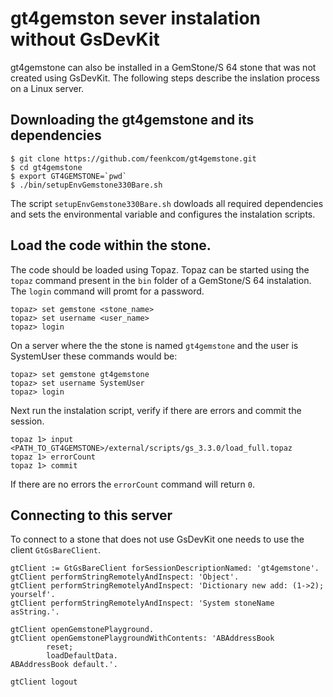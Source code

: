 # gt4gemston sever instalation without GsDevKit

gt4gemstone can also be installed in a GemStone/S 64 stone that was not created using GsDevKit. The following steps describe the inslation process  on a Linux server.

## Downloading the gt4gemstone and its dependencies
```
$ git clone https://github.com/feenkcom/gt4gemstone.git
$ cd gt4gemstone
$ export GT4GEMSTONE=`pwd`
$ ./bin/setupEnvGemstone330Bare.sh
``` 
The script `setupEnvGemstone330Bare.sh` dowloads all required dependencies and sets the environmental variable and configures the instalation scripts.

## Load the code within the stone.

The code should be loaded using Topaz. Topaz can be started using the `topaz` command present in the `bin` folder of a GemStone/S 64 instalation. The `login` command will promt for a password.
```
topaz> set gemstone <stone_name>
topaz> set username <user_name>
topaz> login
```

On a server where the the stone is named `gt4gemstone` and the user is SystemUser these commands would be:
```
topaz> set gemstone gt4gemstone
topaz> set username SystemUser
topaz> login
```

Next run the instalation script, verify if there are errors and commit the session.
```
topaz 1> input <PATH_TO_GT4GEMSTONE>/external/scripts/gs_3.3.0/load_full.topaz
topaz 1> errorCount
topaz 1> commit
```
If there are no errors the `errorCount` command will return `0`.

## Connecting to this server

To connect to a stone that does not use GsDevKit one needs to use the client `GtGsBareClient`.
```
gtClient := GtGsBareClient forSessionDescriptionNamed: 'gt4gemstone'.
gtClient performStringRemotelyAndInspect: 'Object'.
gtClient performStringRemotelyAndInspect: 'Dictionary new add: (1->2); yourself'.
gtClient performStringRemotelyAndInspect: 'System stoneName asString.'.

gtClient openGemstonePlayground. 
gtClient openGemstonePlaygroundWithContents: 'ABAddressBook 
		reset; 
		loadDefaultData.
ABAddressBook default.'.

gtClient logout
```
